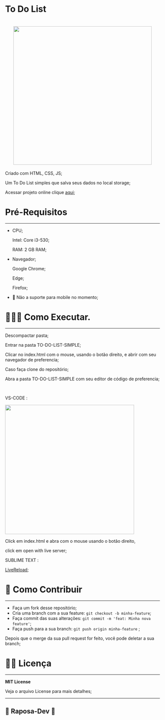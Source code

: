 # To Do List

<h1 align="center">
    <img src="https://lh3.googleusercontent.com/SirsEVONpA4UazXkw2ullum6RWgI7OgA9TKM8A2LkzFOc0GbUr5CWJ0JaRBBJyGUtRyWtSE4NNCHRgp7LgixDH7-X7YNZmg8Ok55UwIti0REZRmEO1ObQVLmPrDxwI1CDmKeIM-m46M08PlwqiMoP9qslyTSz9_Y9IQ5RFerXIHRWl7n4uvya1OQKO9pfM0y-JVpW-e0lCgiW3GXirICNU8uo_GFa2HrPqjqKe4EHO3ZF52AMPS0a_xS2uju-0QNB7-9O_4ch_ev3V8371GZKOorOJRIeDogXtJToSjZm4b5NZRY0hWJL0_LWWkX2f7aa_PCksvMsQV7K87SGWTzO-6_ZiCmDbEheCAddNukfSq1cbfAqV7MP3wrNmSkCEPw2Epvg8_o6RSC-qoT0ZI7c0H_P32mVhKGf-z2wz-iHBRHxJZc41jeevGdPttROkQ_C6wNCv6ERLA3WKKYXtm8EzFrrRgOeWERRI9qvk8UDdKV51QxE6e_giUJrwJFhYu9D1SjYYBy-nEkTkTJdLYPK5nTZRVDXGpxgmDz4mrFMiT0WDWs7xx78U86u-USOHh1YaVb-4tAkdN0ooWxpgAuhddad-GbRzXfx5xO7wrPWLr8OFYTdIb3BI20YQugnyt1tvTpRR9pKNyDWTCzlB34INI2TfdSLMfqbz9UGFBnHlZDaQkOw8cfwoq9id08XO3p7OCw0Qibm2i2lRwXBnqKYbqr=w1180-h663-no?authuser=0" width="450px">
</h1>

Criado com HTML, CSS, JS;

Um To Do List simples que salva seus dados no local storage;

Acessar projeto online clique [aqui](https://raposa-dev.github.io/TO-DO-List-simple/);

# Pré-Requisitos

---

- CPU;
    
    Intel: Core i3-530;
    
    RAM: 2 GB RAM;
    
- Navegador;
    
    Google Chrome;
    
    Edge;
    
    Firefox;
    
- 📵 Não a suporte para mobile no momento;

# 🧑🏼‍💻 Como Executar.

---

Descompactar pasta;

Entrar na pasta TO-DO-LIST-SIMPLE;

Clicar no index.html com o mouse, usando o botão direito, e abrir com  seu navegador de preferencia;

Caso faça clone do repositório;

Abra a pasta TO-DO-LIST-SIMPLE com seu editor de código de preferencia;

<br>

<p>VS-CODE :</p>

<img src="https://lh3.googleusercontent.com/IeHeFaVGJOulh1LvfONbWZnbZFGD0rQUxNxBpGs0hcGzV_Si5wfquCsYwBkSDoK_GajlfhQJZgCVVaKLadr4gJHLsXy5IqpNcL7pr6eOMQi7p8cFwziwDORjzJKTdBMQJoLZo7P757uX8e2GxhHRmstyler5b7kegb49EiXUHkUtO_6yqrSTaGEtD0bmcZtPhUY9WmmpEAh0mc4mkb7iHhuuMUVGpYThBdE7N7Y8b7QfSRnpD6BGG4ZgicKJZ6L0XBmfE0c7_xqZCYT81zrbdqnmFtZ_rsHnHW4QTNCxJ4wjiqtIBep0-zc_-0hyjLLei7KWoBVNvIuVsxmUgU3EQkLh6pwDlAlLKLq0Kw0bLyKXqWGiUHIjhn5h4gj3lV86JQYWUEukHJqEZAz0Zq2Lhei5btT5cT8YKQL2xkGohlOCD6F3eRMqrgOAawWBfm3eq97yd-BV9hvPiBG_68VtWvlV_dknY4qJqbAx9xdii79YidZSQL1mIEN6VmAhCcf0kt3dB_JcxrhmacAOCd4gvWia0a2_LJMZ6ns7V2YYNOv56hpZuHy9HYTgmy8NNHx27Prj3XNEO52FHZs9nuWsCx5NrYcrjMxMm91o1Ny8rHBPJhTI98P9y4Jhp7pKf2oL_XROekbw7fIH5JfGbQ3ukbR7HYDW0-5XGtdtrZ_trwVCCNoN9LC_4GS6n-e72hpqU32OK6jhBgf-FXeo0vL-Jo6k=w1179-h663-no?authuser=0" width="420px">

<p>Click em index.html e abra com o mouse usando o botão direito,

click em open with live server;</p>

<p>SUBLIME TEXT :</p>

[LiveReload](https://packagecontrol.io/packages/LiveReload);


# 👾 Como Contribuir

---

- Faça um fork desse repositório;
- Cria uma branch com a sua feature: `git checkout -b minha-feature`;
- Faça commit das suas alterações: `git commit -m 'feat: Minha nova feature'`;
- Faça push para a sua branch: `git push origin minha-feature` ;

Depois que o merge da sua pull request for feito, você pode deletar a sua branch;

# 🧑‍💻 Licença

---

****MIT License****

Veja o arquivo License para mais detalhes;

---

## 🦊 Raposa-Dev 🦊
